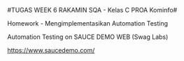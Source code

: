 #TUGAS WEEK 6 RAKAMIN  SQA - Kelas C PROA Kominfo#

Homework - Mengimplementasikan Automation Testing 

Automation Testing on SAUCE DEMO WEB (Swag Labs) 

https://www.saucedemo.com/

